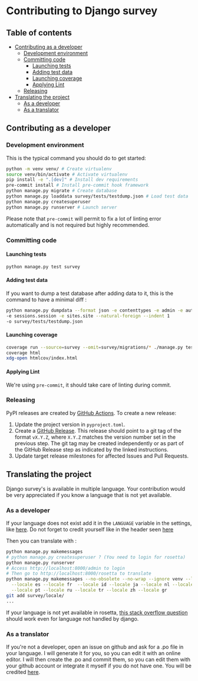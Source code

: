 # Contributing to Django survey

## Table of contents

- [Contributing as a developer](#contributing-as-a-developer)
  - [Development environment](#development-environment)
  - [Committing code](#committing-code)
    - [Launching tests](#launching-tests)
    - [Adding test data](#adding-test-data)
    - [Launching coverage](#launching-coverage)
    - [Applying Lint](#applying-lint)
  - [Releasing](#releasing)
- [Translating the project](#translating-the-project)
  - [As a developer](#as-a-developer)
  - [As a translator](#as-a-translator)

## Contributing as a developer

### Development environment

This is the typical command you should do to get started:

```bash
python -m venv venv/ # Create virtualenv
source venv/bin/activate # Activate virtualenv
pip install -e ".[dev]" # Install dev requirements
pre-commit install # Install pre-commit hook framework
python manage.py migrate # Create database
python manage.py loaddata survey/tests/testdump.json # Load test data
python manage.py createsuperuser
python manage.py runserver # Launch server
```

Please note that `pre-commit` will permit to fix a lot of linting error automatically
and is not required but highly recommended.

### Committing code

#### Launching tests

```bash
python manage.py test survey
```

#### Adding test data

If you want to dump a test database after adding data to it, this is the command to have
a minimal diff :

```bash
python manage.py dumpdata --format json -e contenttypes -e admin -e auth.Permission
-e sessions.session -e sites.site --natural-foreign --indent 1
-o survey/tests/testdump.json
```

#### Launching coverage

```bash
coverage run --source=survey --omit=survey/migrations/* ./manage.py test
coverage html
xdg-open htmlcov/index.html
```

#### Applying Lint

We're using `pre-commit`, it should take care of linting during commit.

### Releasing

PyPI releases are created by
[GitHub Actions](https://github.com/Pierre-Sassoulas/django-survey/blob/main/.github/workflows/release.yaml).
To create a new release:

1. Update the project version in `pyproject.toml`.
2. Create a
   [GitHub Release](https://docs.github.com/en/repositories/releasing-projects-on-github/managing-releases-in-a-repository#creating-a-release).
   This release should point to a git tag of the format `vX.Y.Z`, where `X.Y.Z` matches
   the version number set in the previous step. The git tag may be created independently
   or as part of the GitHub Release step as indicated by the linked instructions.
3. Update target release milestones for affected Issues and Pull Requests.

## Translating the project

Django survey's is available in multiple language. Your contribution would be very
appreciated if you know a language that is not yet available.

### As a developer

If your language does not exist add it in the `LANGUAGE` variable in the settings, like
[here](https://github.com/Pierre-Sassoulas/django-survey/commit/ee3bdba26c303ad12fc4584938e724b39223faa9#diff-bdf3ecebd8379ca98cc89e545fc90899).
Do not forget to credit yourself like in the header seen
[here](https://github.com/Pierre-Sassoulas/django-zxcvbn-password-validator/commit/274d7c9b27268a0455f80ea518c452532b970ea4#diff-8015f170326f20998060314fda9b92b1)

Then you can translate with :

```bash
python manage.py makemessages
# python manage.py createsuperuser ? (You need to login for rosetta)
python manage.py runserver
# Access http://localhost:8000/admin to login
# Then go to http://localhost:8000/rosetta to translate
python manage.py makemessages --no-obsolete --no-wrap --ignore venv --locale de \
  --locale es --locale fr  --locale id --locale ja --locale nl --locale pl \
  --locale pt --locale ru --locale tr --locale zh --locale gr
git add survey/locale/
...
```

If your language is not yet available in rosetta,
[this stack overflow question](https://stackoverflow.com/questions/12946830/) should
work even for language not handled by django.

### As a translator

If you're not a developer, open an issue on github and ask for a .po file in your
language. I will generate it for you, so you can edit it with an online editor. I will
then create the .po and commit them, so you can edit them with your github account or
integrate it myself if you do not have one. You will be credited
[here](https://github.com/Pierre-Sassoulas/django-survey#language-available).
